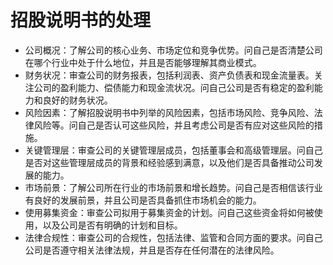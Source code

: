 # 招股说明书的处理

* 公司概况：了解公司的核心业务、市场定位和竞争优势。问自己是否清楚公司在哪个行业中处于什么地位，并且是否能够理解其商业模式。
* 财务状况：审查公司的财务报表，包括利润表、资产负债表和现金流量表。关注公司的盈利能力、偿债能力和现金流状况。问自己公司是否有稳定的盈利能力和良好的财务状况。
* 风险因素：了解招股说明书中列举的风险因素，包括市场风险、竞争风险、法律风险等。问自己是否认可这些风险，并且考虑公司是否有应对这些风险的措施。
* 关键管理层：审查公司的关键管理层成员，包括董事会和高级管理层。问自己是否对这些管理层成员的背景和经验感到满意，以及他们是否具备推动公司发展的能力。
* 市场前景：了解公司所在行业的市场前景和增长趋势。问自己是否相信该行业有良好的发展前景，并且公司是否具备抓住市场机会的能力。
* 使用募集资金：审查公司拟用于募集资金的计划。问自己这些资金将如何被使用，以及公司是否有明确的计划和目标。
* 法律合规性：审查公司的合规性，包括法律、监管和合同方面的要求。问自己公司是否遵守相关法律法规，并且是否存在任何潜在的法律风险。